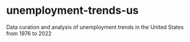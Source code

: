 # unemployment-trends-us
Data curation and analysis of unemployment trends in the United States from 1976 to 2022
